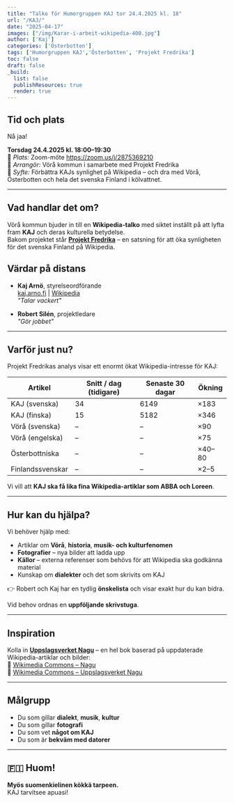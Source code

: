 ```yaml
---
title: "Talko för Humorgruppen KAJ tor 24.4.2025 kl. 18"
url: "/KAJ/"
date: "2025-04-17"
images: ["/img/Karar-i-arbeit-wikipedia-400.jpg"]
author: ['Kaj']
categories: ['Österbotten']
tags: ['Humorgruppen KAJ','Österbotten', 'Projekt Fredrika']
toc: false
draft: false
_build:
  list: false
  publishResources: true
  render: true
---
```


## Tid och plats

Nå jaa!

**Torsdag 24.4.2025 kl. 18:00–19:30**  
📍 *Plats:* Zoom-möte <https://zoom.us/j/2875369210>  
📡 *Arrangör:* Vörå kommun i samarbete med Projekt Fredrika    
🎯 *Syfte:* Förbättra KAJs synlighet på Wikipedia – och dra med Vörå, Österbotten och hela det svenska Finland i kölvattnet.

---

## Vad handlar det om?

Vörå kommun bjuder in till en **Wikipedia-talko** med siktet inställt på att lyfta fram **KAJ** och deras kulturella betydelse.  
Bakom projektet står [**Projekt Fredrika**](https://projektfredrika.org) – en satsning för att öka synligheten för det svenska Finland på Wikipedia.

## Värdar på distans

- **Kaj Arnö**, styrelseordförande  
  [kaj.arno.fi](https://kaj.arno.fi) | [Wikipedia](https://sv.wikipedia.org/wiki/Kaj_Arnö)  
  _"Talar vackert"_

- **Robert Silén**, projektledare  
  _"Gör jobbet"_

---

## Varför just nu?

Projekt Fredrikas analys visar ett enormt ökat Wikipedia-intresse för KAJ:

| Artikel             | Snitt / dag (tidigare) | Senaste 30 dagar | Ökning |
|---------------------|------------------------|------------------|--------|
| KAJ (svenska)       | 34                     | 6149             | ×183   |
| KAJ (finska)        | 15                     | 5182             | ×346   |
| Vörå (svenska)      | –                      | –                | ×90    |
| Vörå (engelska)     | –                      | –                | ×75    |
| Österbottniska      | –                      | –                | ×40–80 |
| Finlandssvenskar    | –                      | –                | ×2–5   |

Vi vill att **KAJ ska få lika fina Wikipedia-artiklar som ABBA och Loreen**.

---

## Hur kan du hjälpa?

Vi behöver hjälp med:

- Artiklar om **Vörå**, **historia**, **musik- och kulturfenomen**
- **Fotografier** – nya bilder att ladda upp
- **Källor** – externa referenser som behövs för att Wikipedia ska godkänna material
- Kunskap om **dialekter** och det som skrivits om KAJ

👉 Robert och Kaj har en tydlig **önskelista** och visar exakt hur du kan bidra.

Vid behov ordnas en **uppföljande skrivstuga**.

---

## Inspiration

Kolla in [**Uppslagsverket Nagu**](https://projektfredrika.fi/uppslagsverket-nagu/) – en hel bok baserad på uppdaterade Wikipedia-artiklar och bilder:  
📸 [Wikimedia Commons – Nagu](https://commons.wikimedia.org/wiki/Category:Nagu)  
📸 [Wikimedia Commons – Uppslagsverket Nagu](https://commons.wikimedia.org/wiki/Category:Uppslagsverket_Nagu)

---

## Målgrupp

- Du som gillar **dialekt**, **musik**, **kultur**  
- Du som gillar **fotografi**  
- Du som vet **något om KAJ**  
- Du som är **bekväm med datorer**

---

## 🇫🇮 Huom!

**Myös suomenkielinen kökkä tarpeen.**  
KAJ tarvitsee apuasi!